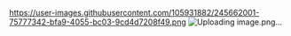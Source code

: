 https://user-images.githubusercontent.com/105931882/245662001-75777342-bfa9-4055-bc03-9cd4d7208f49.png
![Uploading image.png…]()
